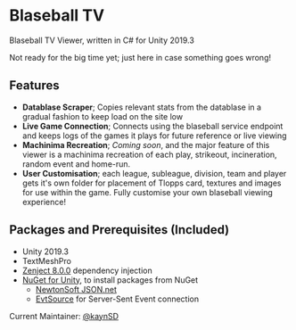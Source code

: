 # Blaseball TV
Blaseball TV Viewer, written in C# for Unity 2019.3

Not ready for the big time yet; just here in case something goes wrong!

## Features
* **Datablase Scraper**; Copies relevant stats from the datablase in a gradual fashion to keep load on the site low
* **Live Game Connection**; Connects using the blaseball service endpoint and keeps logs of the games it plays for future reference or live viewing
* **Machinima Recreation**; *Coming soon*, and the major feature of this viewer is a machinima recreation of each play, strikeout, incineration, random event and home-run.
* **User Customisation**; each league, subleague, division, team and player gets it's own folder for placement of Tlopps card, textures and images for use within the game. Fully customise your own blaseball viewing experience!

## Packages and Prerequisites (Included)
* Unity 2019.3
* TextMeshPro
* [Zenject 8.0.0](https://github.com/modesttree/Zenject) dependency injection
* [NuGet for Unity](https://github.com/GlitchEnzo/NuGetForUnity), to install packages from NuGet
    * [NewtonSoft JSON.net](https://www.newtonsoft.com/json)
    * [EvtSource](https://github.com/3ventic/EvtSource) for Server-Sent Event connection

Current Maintainer: [@kaynSD](https://twitter.com/kaynSD)